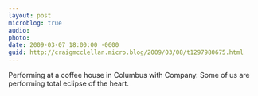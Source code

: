 ```yaml
---
layout: post
microblog: true
audio: 
photo: 
date: 2009-03-07 18:00:00 -0600
guid: http://craigmcclellan.micro.blog/2009/03/08/t1297980675.html
---
```

Performing at a coffee house in Columbus with Company. Some of us are performing total eclipse of the heart.
